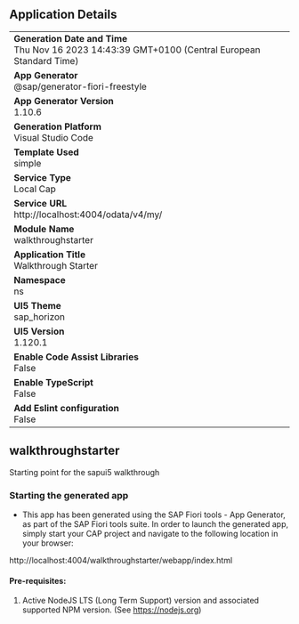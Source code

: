 ## Application Details
|               |
| ------------- |
|**Generation Date and Time**<br>Thu Nov 16 2023 14:43:39 GMT+0100 (Central European Standard Time)|
|**App Generator**<br>@sap/generator-fiori-freestyle|
|**App Generator Version**<br>1.10.6|
|**Generation Platform**<br>Visual Studio Code|
|**Template Used**<br>simple|
|**Service Type**<br>Local Cap|
|**Service URL**<br>http://localhost:4004/odata/v4/my/
|**Module Name**<br>walkthroughstarter|
|**Application Title**<br>Walkthrough Starter|
|**Namespace**<br>ns|
|**UI5 Theme**<br>sap_horizon|
|**UI5 Version**<br>1.120.1|
|**Enable Code Assist Libraries**<br>False|
|**Enable TypeScript**<br>False|
|**Add Eslint configuration**<br>False|

## walkthroughstarter

Starting point for the sapui5 walkthrough 

### Starting the generated app

-   This app has been generated using the SAP Fiori tools - App Generator, as part of the SAP Fiori tools suite.  In order to launch the generated app, simply start your CAP project and navigate to the following location in your browser:

http://localhost:4004/walkthroughstarter/webapp/index.html

#### Pre-requisites:

1. Active NodeJS LTS (Long Term Support) version and associated supported NPM version.  (See https://nodejs.org)



